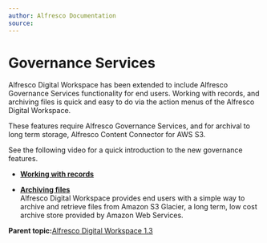```yaml
---
author: Alfresco Documentation
source: 
---
```


# Governance Services

Alfresco Digital Workspace has been extended to include Alfresco Governance Services functionality for end users. Working with records, and archiving files is quick and easy to do via the action menus of the Alfresco Digital Workspace.

These features require Alfresco Governance Services, and for archival to long term storage, Alfresco Content Connector for AWS S3.

See the following video for a quick introduction to the new governance features.

  

-   **[Working with records](../concepts/workspace-ags-icons.md)**  

-   **[Archiving files](../concepts/workspace-archival-icons.md)**  
Alfresco Digital Workspace provides end users with a simple way to archive and retrieve files from Amazon S3 Glacier, a long term, low cost archive store provided by Amazon Web Services.

**Parent topic:**[Alfresco Digital Workspace 1.3](../concepts/welcome-adw.md)

